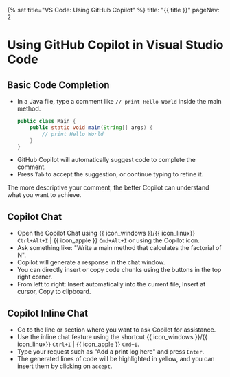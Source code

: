 {% set title="VS Code: Using GitHub Copilot" %}
<frontmatter>
  title: "{{ title }}"
  pageNav: 2
</frontmatter>

# Using GitHub Copilot in Visual Studio Code

## Basic Code Completion
  * In a Java file, type a comment like `// print Hello World` inside the main method.
    ```java
    public class Main {
        public static void main(String[] args) {
            // print Hello World
        }
    }
    ```
  * GitHub Copilot will automatically suggest code to complete the comment.<br>
    <pic src="images\vscCopilotUsage\basicCodeCompletion.png" width="400" />
  * Press `Tab` to accept the suggestion, or continue typing to refine it.
  <box type="tip" seamless>
    The more descriptive your comment, the better Copilot can understand what you want to achieve.
    </box>

## Copilot Chat
  * Open the Copilot Chat using {{ icon_windows }}/{{ icon_linux}} `Ctrl+Alt+I` | {{ icon_apple }} `Cmd+Alt+I` or using the Copilot icon.
  * Ask something like: "Write a main method that calculates the factorial of N".
  * Copilot will generate a response in the chat window.<br>
    <pic src="images\vscCopilotUsage\copilotChat.png" width="200" />
  * You can directly insert or copy code chunks using the buttons in the top right corner.
  * From left to right: Insert automatically into the current file, Insert at cursor, Copy to clipboard.<br>
    <pic src="images\vscCopilotUsage\copilotChatButtons.png" width="100" />

## Copilot Inline Chat
  * Go to the line or section where you want to ask Copilot for assistance.
  * Use the inline chat feature using the shortcut {{ icon_windows }}/{{ icon_linux}} `Ctrl+I` | {{ icon_apple }} `Cmd+I`.
  * Type your request such as "Add a print log here" and press `Enter`.
  * The generated lines of code will be highlighted in yellow, and you can insert them by clicking on `accept`.<br>
    <pic src="images\vscCopilotUsage\copilotInline.png" width="400" />
